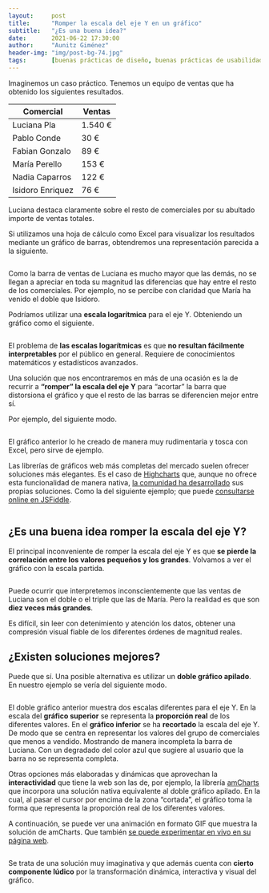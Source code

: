 ```yaml
---
layout:     post
title:      "Romper la escala del eje Y en un gráfico"
subtitle:   "¿Es una buena idea?"
date:       2021-06-22 17:30:00
author:     "Aunitz Giménez"
header-img: "img/post-bg-74.jpg"
tags:       [buenas prácticas de diseño, buenas prácticas de usabilidad]
---
```


<p>Imaginemos un caso práctico. Tenemos un equipo de ventas que ha obtenido los siguientes resultados.</p>

<table class="table table-bordered" style="max-width: 425px;">
    <thead>
        <tr class="active">
            <th>Comercial</th>
            <th class="text-right">Ventas</th>
        </tr>
    </thead>
    <tbody>
        <tr>
            <td>Luciana Pla</td>
            <td class="text-right">1.540 €</td>
        </tr>
        <tr>
            <td>Pablo Conde</td>
            <td class="text-right">30 €</td>
        </tr>
        <tr>
            <td>Fabian Gonzalo</td>
            <td class="text-right">89 €</td>
        </tr>
        <tr>
            <td>María Perello</td>
            <td class="text-right">153 €</td>
        </tr>
        <tr>
            <td>Nadia Caparros</td>
            <td class="text-right">122 €</td>
        </tr>
        <tr>
            <td>Isidoro Enriquez</td>
            <td class="text-right">76 €</td>
        </tr>
    </tbody>
</table>

<p>Luciana destaca claramente sobre el resto de comerciales por su abultado importe de ventas totales.</p>

<p>Si utilizamos una hoja de cálculo como Excel para visualizar los resultados mediante un gráfico de barras, obtendremos una representación parecida a la siguiente.</p>

<p><img src="{{ site.baseurl }}/img/romper-escala-eje-y-grafico-01.png" loading="lazy" alt=""></p>

<p>Como la barra de ventas de Luciana es mucho mayor que las demás, no se llegan a apreciar en toda su magnitud las diferencias que hay entre el resto de los comerciales. Por ejemplo, no se percibe con claridad que María ha venido el doble que Isidoro.</p>

<p>Podríamos utilizar una <strong>escala logarítmica</strong> para el eje Y. Obteniendo un gráfico como el siguiente.</p>

<p><img src="{{ site.baseurl }}/img/romper-escala-eje-y-grafico-02.png" loading="lazy" alt=""></p>

<p>El problema de <strong>las escalas logarítmicas</strong> es que <strong>no resultan fácilmente interpretables</strong> por el público en general. Requiere de conocimientos matemáticos y estadísticos avanzados.</p>

<p>Una solución que nos encontraremos en más de una ocasión es la de recurrir a <strong>“romper” la escala del eje Y</strong> para “acortar” la barra que distorsiona el gráfico y que el resto de las barras se diferencien mejor entre sí.</p>

<p>Por ejemplo, del siguiente modo.</p>

<p><img src="{{ site.baseurl }}/img/romper-escala-eje-y-grafico-03.png" loading="lazy" alt=""></p>

<p>El gráfico anterior lo he creado de manera muy rudimentaria y tosca con Excel, pero sirve de ejemplo.</p>

<p>Las librerías de gráficos web más completas del mercado suelen ofrecer soluciones más elegantes. Es el caso de <a href="https://www.highcharts.com/" target="_blank" rel="noopener noreferrer">Highcharts</a> que, aunque no ofrece esta funcionalidad de manera nativa, <a href="https://www.highcharts.com/forum/viewtopic.php?t=39310" target="_blank" rel="noopener noreferrer">la comunidad ha desarrollado</a> sus propias soluciones. Como la del siguiente ejemplo; que puede <a href="https://jsfiddle.net/qgro9e28/" target="_blank" rel="noopener noreferrer">consultarse online en JSFiddle</a>.</p>

<p><img src="{{ site.baseurl }}/img/romper-escala-eje-y-grafico-04.png" loading="lazy" alt=""></p>

<h2>¿Es una buena idea romper la escala del eje Y?</h2>

<p>El principal inconveniente de romper la escala del eje Y es que <strong>se pierde la correlación entre los valores pequeños y los grandes</strong>. Volvamos a ver el gráfico con la escala partida.</p>

<p><img src="{{ site.baseurl }}/img/romper-escala-eje-y-grafico-03.png" loading="lazy" alt=""></p>

<p>Puede ocurrir que interpretemos inconscientemente que las ventas de Luciana son el doble o el triple que las de María. Pero la realidad es que son <strong>diez veces más grandes</strong>.</p>

<p>Es difícil, sin leer con detenimiento y atención los datos, obtener una compresión visual fiable de los diferentes órdenes de magnitud reales.</p>

<h2>¿Existen soluciones mejores?</h2>

<p>Puede que sí. Una posible alternativa es utilizar un <strong>doble gráfico apilado</strong>. En nuestro ejemplo se vería del siguiente modo.</p>

<p><img src="{{ site.baseurl }}/img/romper-escala-eje-y-grafico-05.png" loading="lazy" alt=""></p>

<p>El doble gráfico anterior muestra dos escalas diferentes para el eje Y. En la escala del <strong>gráfico superior</strong> se representa la <strong>proporción real</strong> de los diferentes valores. En el <strong>gráfico inferior</strong> se ha <strong>recortado</strong> la escala del eje Y. De modo que se centra en representar los valores del grupo de comerciales que menos a vendido. Mostrando de manera incompleta la barra de Luciana. Con un degradado del color azul que sugiere al usuario que la barra no se representa completa.</p>

<p>Otras opciones más elaboradas y dinámicas que aprovechan la <strong>interactividad</strong> que tiene la web son las de, por ejemplo, la librería <a href="https://www.amcharts.com/" target="_blank" rel="noopener noreferrer">amCharts</a> que incorpora una solución nativa equivalente al doble gráfico apilado. En la cual, al pasar el cursor por encima de la zona “cortada”, el gráfico toma la forma que representa la proporción real de los diferentes valores.</p>

<p>A continuación, se puede ver una animación en formato GIF que muestra la solución de amCharts. Que también <a href="https://www.amcharts.com/demos/column-chart-with-axis-break/" target="_blank" rel="noopener noreferrer">se puede experimentar en vivo en su página web</a>.</p>

<p><img src="{{ site.baseurl }}/img/romper-escala-eje-y-grafico-06.gif" loading="lazy" alt=""></p>

<p>Se trata de una solución muy imaginativa y que además cuenta con <strong>cierto componente lúdico</strong> por la transformación dinámica, interactiva y visual del gráfico.</p>